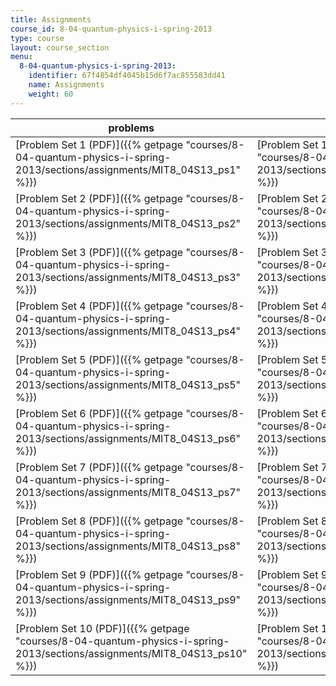 ```yaml
---
title: Assignments
course_id: 8-04-quantum-physics-i-spring-2013
type: course
layout: course_section
menu:
  8-04-quantum-physics-i-spring-2013:
    identifier: 67f4854df4045b15d6f7ac855583dd41
    name: Assignments
    weight: 60
---
```

| problems | solutions |
| --- | --- |
| [Problem Set 1 (PDF)]({{% getpage "courses/8-04-quantum-physics-i-spring-2013/sections/assignments/MIT8_04S13_ps1" %}}) | [Problem Set 1 Solutions (PDF)]({{% getpage "courses/8-04-quantum-physics-i-spring-2013/sections/assignments/MIT8_04S13_ps1_sol" %}}) |
| [Problem Set 2 (PDF)]({{% getpage "courses/8-04-quantum-physics-i-spring-2013/sections/assignments/MIT8_04S13_ps2" %}}) | [Problem Set 2 Solutions (PDF)]({{% getpage "courses/8-04-quantum-physics-i-spring-2013/sections/assignments/MIT8_04S13_ps2_sol" %}}) |
| [Problem Set 3 (PDF)]({{% getpage "courses/8-04-quantum-physics-i-spring-2013/sections/assignments/MIT8_04S13_ps3" %}}) | [Problem Set 3 Solutions (PDF)]({{% getpage "courses/8-04-quantum-physics-i-spring-2013/sections/assignments/MIT8_04S13_ps3_sol" %}}) |
| [Problem Set 4 (PDF)]({{% getpage "courses/8-04-quantum-physics-i-spring-2013/sections/assignments/MIT8_04S13_ps4" %}}) | [Problem Set 4 Solutions (PDF)]({{% getpage "courses/8-04-quantum-physics-i-spring-2013/sections/assignments/MIT8_04S13_ps4_sol" %}}) |
| [Problem Set 5 (PDF)]({{% getpage "courses/8-04-quantum-physics-i-spring-2013/sections/assignments/MIT8_04S13_ps5" %}}) | [Problem Set 5 Solutions (PDF)]({{% getpage "courses/8-04-quantum-physics-i-spring-2013/sections/assignments/MIT8_04S13_ps5_sol" %}}) |
| [Problem Set 6 (PDF)]({{% getpage "courses/8-04-quantum-physics-i-spring-2013/sections/assignments/MIT8_04S13_ps6" %}}) | [Problem Set 6 Solutions (PDF)]({{% getpage "courses/8-04-quantum-physics-i-spring-2013/sections/assignments/MIT8_04S13_ps6_sol" %}}) |
| [Problem Set 7 (PDF)]({{% getpage "courses/8-04-quantum-physics-i-spring-2013/sections/assignments/MIT8_04S13_ps7" %}}) | [Problem Set 7 Solutions (PDF)]({{% getpage "courses/8-04-quantum-physics-i-spring-2013/sections/assignments/MIT8_04S13_ps7_sol" %}}) |
| [Problem Set 8 (PDF)]({{% getpage "courses/8-04-quantum-physics-i-spring-2013/sections/assignments/MIT8_04S13_ps8" %}}) | [Problem Set 8 Solutions (PDF)]({{% getpage "courses/8-04-quantum-physics-i-spring-2013/sections/assignments/MIT8_04S13_ps8_sol" %}}) |
| [Problem Set 9 (PDF)]({{% getpage "courses/8-04-quantum-physics-i-spring-2013/sections/assignments/MIT8_04S13_ps9" %}}) | [Problem Set 9 Solutions (PDF)]({{% getpage "courses/8-04-quantum-physics-i-spring-2013/sections/assignments/MIT8_04S13_ps9_sol" %}}) |
| [Problem Set 10 (PDF)]({{% getpage "courses/8-04-quantum-physics-i-spring-2013/sections/assignments/MIT8_04S13_ps10" %}}) | [Problem Set 10 Solutions (PDF)]({{% getpage "courses/8-04-quantum-physics-i-spring-2013/sections/assignments/MIT8_04S13_ps10_sol" %}})